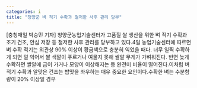 ```yaml
---
categories: i
title: "청양군 벼 적기 수확과 철저한 사후 관리 당부"
---
```

[충청매일 박승민 기자] 청양군농업기술센터가 고품질 쌀 생산을 위한 벼 적기 수확과 조기 건조, 안심 저장 등 철저한 사후 관리를 당부하고 있다.4일 농업기술센터에 따르면 벼 수확 적기는 외관상 90% 이상이 황금색으로 충분히 익었을 때다. 너무 일찍 수확하게 되면 덜 익어서 쌀 색깔이 푸르거나 여물지 못해 쌀알 무게가 가벼워진다. 반면 늦게 수확하면 쌀알에 금이 가거나 모양이 이상해지는 등 완전미 비율이 떨어진다.이처럼 벼 적기 수확과 알맞은 건조는 밥맛을 좌우하는 매우 중요한 요인이다.수확한 벼는 수분함량이 20% 이상일 경우